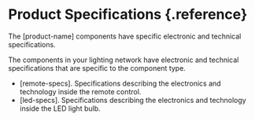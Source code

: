 # Product Specifications {.reference}

The [product-name] components have specific electronic and technical specifications.

The components in your lighting network have electronic and technical specifications that are specific to the component type.

-   [remote-specs]. Specifications describing the electronics and technology inside the remote control.
-   [led-specs]. Specifications describing the electronics and technology inside the LED light bulb.

